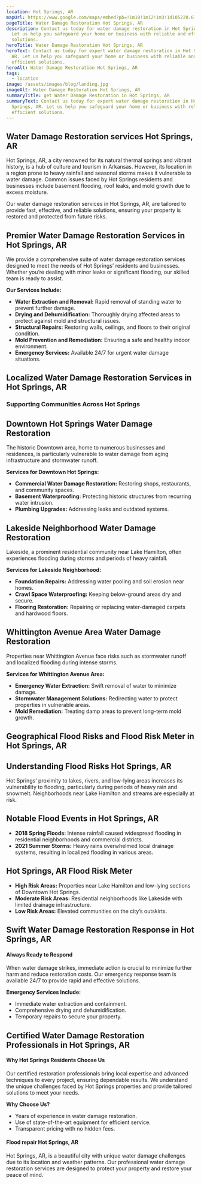 ```yaml
---
location: Hot Springs, AR
mapUrl: https://www.google.com/maps/embed?pb=!1m18!1m12!1m3!1d105228.61039813542!2d-93.13964862340647!3d34.49289247831451!2m3!1f0!2f0!3f0!3m2!1i1024!2i768!4f13.1!3m3!1m2!1s0x87cd2a9388325047%3A0xbaa8bef944021e0d!2sHot%20Springs%2C%20AR!5e0!3m2!1sen!2sus!4v1735881126390!5m2!1sen!2sus
pageTitle: Water Damage Restoration Hot Springs, AR
description: Contact us today for water damage restoration in Hot Springs, AR.
  Let us help you safeguard your home or business with reliable and efficient
  solutions.
heroTitle: Water Damage Restoration Hot Springs, AR
heroText: Contact us today for expert water damage restoration in Hot Springs,
  AR. Let us help you safeguard your home or business with reliable and
  efficient solutions.
heroAlt: Water Damage Restoration Hot Springs, AR
tags:
  - location
image: /assets/images/blog/landing.jpg
imageAlt: Water Damage Restoration Hot Springs, AR
summaryTitle: get Water Damage Restoration in Hot Springs, AR
summaryText: Contact us today for expert water damage restoration in Hot
  Springs, AR. Let us help you safeguard your home or business with reliable and
  efficient solutions.
---
```

## Water Damage Restoration services Hot Springs, AR

Hot Springs, AR, a city renowned for its natural thermal springs and vibrant history, is a hub of culture and tourism in Arkansas. However, its location in a region prone to heavy rainfall and seasonal storms makes it vulnerable to water damage. Common issues faced by Hot Springs residents and businesses include basement flooding, roof leaks, and mold growth due to excess moisture.

Our water damage restoration services in Hot Springs, AR, are tailored to provide fast, effective, and reliable solutions, ensuring your property is restored and protected from future risks.

## Premier Water Damage Restoration Services in Hot Springs, AR

We provide a comprehensive suite of water damage restoration services designed to meet the needs of Hot Springs’ residents and businesses. Whether you’re dealing with minor leaks or significant flooding, our skilled team is ready to assist.

**Our Services Include:**

* **Water Extraction and Removal:** Rapid removal of standing water to prevent further damage.
* **Drying and Dehumidification:** Thoroughly drying affected areas to protect against mold and structural issues.
* **Structural Repairs:** Restoring walls, ceilings, and floors to their original condition.
* **Mold Prevention and Remediation:** Ensuring a safe and healthy indoor environment.
* **Emergency Services:** Available 24/7 for urgent water damage situations.

## Localized Water Damage Restoration Services in Hot Springs, AR

### Supporting Communities Across Hot Springs

## Downtown Hot Springs Water Damage Restoration

The historic Downtown area, home to numerous businesses and residences, is particularly vulnerable to water damage from aging infrastructure and stormwater runoff.

**Services for Downtown Hot Springs:**

* **Commercial Water Damage Restoration:** Restoring shops, restaurants, and community spaces.
* **Basement Waterproofing:** Protecting historic structures from recurring water intrusion.
* **Plumbing Upgrades:** Addressing leaks and outdated systems.

## Lakeside Neighborhood Water Damage Restoration

Lakeside, a prominent residential community near Lake Hamilton, often experiences flooding during storms and periods of heavy rainfall.

**Services for Lakeside Neighborhood:**

* **Foundation Repairs:** Addressing water pooling and soil erosion near homes.
* **Crawl Space Waterproofing:** Keeping below-ground areas dry and secure.
* **Flooring Restoration:** Repairing or replacing water-damaged carpets and hardwood floors.

## Whittington Avenue Area Water Damage Restoration

Properties near Whittington Avenue face risks such as stormwater runoff and localized flooding during intense storms.

**Services for Whittington Avenue Area:**

* **Emergency Water Extraction:** Swift removal of water to minimize damage.
* **Stormwater Management Solutions:** Redirecting water to protect properties in vulnerable areas.
* **Mold Remediation:** Treating damp areas to prevent long-term mold growth.

## Geographical Flood Risks and Flood Risk Meter in Hot Springs, AR

## Understanding Flood Risks Hot Springs, AR

Hot Springs’ proximity to lakes, rivers, and low-lying areas increases its vulnerability to flooding, particularly during periods of heavy rain and snowmelt. Neighborhoods near Lake Hamilton and streams are especially at risk.

## Notable Flood Events in Hot Springs, AR

* **2018 Spring Floods:** Intense rainfall caused widespread flooding in residential neighborhoods and commercial districts.
* **2021 Summer Storms:** Heavy rains overwhelmed local drainage systems, resulting in localized flooding in various areas.

## Hot Springs, AR Flood Risk Meter

* **High Risk Areas:** Properties near Lake Hamilton and low-lying sections of Downtown Hot Springs.
* **Moderate Risk Areas:** Residential neighborhoods like Lakeside with limited drainage infrastructure.
* **Low Risk Areas:** Elevated communities on the city’s outskirts.

## Swift Water Damage Restoration Response in Hot Springs, AR

#### Always Ready to Respond

When water damage strikes, immediate action is crucial to minimize further harm and reduce restoration costs. Our emergency response team is available 24/7 to provide rapid and effective solutions.

**Emergency Services Include:**

* Immediate water extraction and containment.
* Comprehensive drying and dehumidification.
* Temporary repairs to secure your property.

## Certified Water Damage Restoration Professionals in Hot Springs, AR

#### Why Hot Springs Residents Choose Us

Our certified restoration professionals bring local expertise and advanced techniques to every project, ensuring dependable results. We understand the unique challenges faced by Hot Springs properties and provide tailored solutions to meet your needs.

**Why Choose Us?**

* Years of experience in water damage restoration.
* Use of state-of-the-art equipment for efficient service.
* Transparent pricing with no hidden fees.

#### Flood repair Hot Springs, AR

Hot Springs, AR, is a beautiful city with unique water damage challenges due to its location and weather patterns. Our professional water damage restoration services are designed to protect your property and restore your peace of mind.
